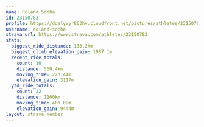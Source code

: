```yaml
---
name: Roland Socha
id: 23150783
profile: https://dgalywyr863hv.cloudfront.net/pictures/athletes/23150783/14745672/4/large.jpg
username: roland-socha
strava_url: https://www.strava.com/athletes/23150783
stats:
  biggest_ride_distance: 138.2km
  biggest_climb_elevation_gain: 1987.1m
  recent_ride_totals:
    count: 10
    distance: 560.4km
    moving_time: 22h 44m
    elevation_gain: 3117m
  ytd_ride_totals:
    count: 22
    distance: 1160km
    moving_time: 48h 09m
    elevation_gain: 9444m
layout: strava_member
--- 
```

